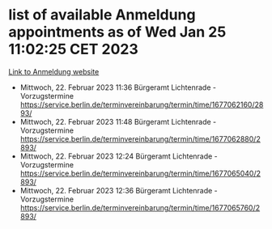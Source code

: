 # list of available Anmeldung appointments as of Wed Jan 25 11:02:25 CET 2023
[Link to Anmeldung website](https://service.berlin.de/terminvereinbarung/termin/tag.php?termin=0&anliegen[]=120686&dienstleisterlist=122210,122217,327316,122219,327312,122227,327314,122231,327346,122243,327348,122252,329742,122260,329745,122262,329748,122254,329751,122271,327278,122273,327274,122277,327276,330436,122280,327294,122282,327290,122284,327292,327539,122291,327270,122285,327266,122286,327264,122296,327268,150230,329760,122301,327282,122297,327286,122294,327284,122312,329763,122314,329775,122304,327330,122311,327334,122309,327332,122281,327352,122279,329772,122276,327324,122274,327326,122267,329766,122246,327318,122251,327320,122257,327322,122208,327298,122226,327300,121362,121364&herkunft=http%3A%2F%2Fservice.berlin.de%2Fdienstleistung%2F120686%2F)
- Mittwoch, 22. Februar 2023 11:36 Bürgeramt Lichtenrade - Vorzugstermine https://service.berlin.de/terminvereinbarung/termin/time/1677062160/2893/
- Mittwoch, 22. Februar 2023 11:48 Bürgeramt Lichtenrade - Vorzugstermine https://service.berlin.de/terminvereinbarung/termin/time/1677062880/2893/
- Mittwoch, 22. Februar 2023 12:24 Bürgeramt Lichtenrade - Vorzugstermine https://service.berlin.de/terminvereinbarung/termin/time/1677065040/2893/
- Mittwoch, 22. Februar 2023 12:36 Bürgeramt Lichtenrade - Vorzugstermine https://service.berlin.de/terminvereinbarung/termin/time/1677065760/2893/
